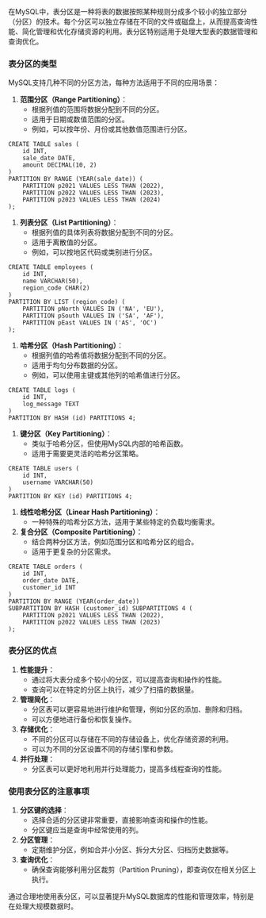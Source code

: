 在MySQL中，表分区是一种将表的数据按照某种规则分成多个较小的独立部分（分区）的技术。每个分区可以独立存储在不同的文件或磁盘上，从而提高查询性能、简化管理和优化存储资源的利用。表分区特别适用于处理大型表的数据管理和查询优化。
### 表分区的类型
MySQL支持几种不同的分区方法，每种方法适用于不同的应用场景：

1. **范围分区（Range Partitioning）**：
   - 根据列值的范围将数据分配到不同的分区。
   - 适用于日期或数值范围的分区。
   - 例如，可以按年份、月份或其他数值范围进行分区。
```
CREATE TABLE sales (
    id INT,
    sale_date DATE,
    amount DECIMAL(10, 2)
)
PARTITION BY RANGE (YEAR(sale_date)) (
    PARTITION p2021 VALUES LESS THAN (2022),
    PARTITION p2022 VALUES LESS THAN (2023),
    PARTITION p2023 VALUES LESS THAN (2024)
);
```

1. **列表分区（List Partitioning）**：
   - 根据列值的具体列表将数据分配到不同的分区。
   - 适用于离散值的分区。
   - 例如，可以按地区代码或类别进行分区。
```
CREATE TABLE employees (
    id INT,
    name VARCHAR(50),
    region_code CHAR(2)
)
PARTITION BY LIST (region_code) (
    PARTITION pNorth VALUES IN ('NA', 'EU'),
    PARTITION pSouth VALUES IN ('SA', 'AF'),
    PARTITION pEast VALUES IN ('AS', 'OC')
);
```

1. **哈希分区（Hash Partitioning）**：
   - 根据列值的哈希值将数据分配到不同的分区。
   - 适用于均匀分布数据的分区。
   - 例如，可以使用主键或其他列的哈希值进行分区。
```
CREATE TABLE logs (
    id INT,
    log_message TEXT
)
PARTITION BY HASH (id) PARTITIONS 4;
```

1. **键分区（Key Partitioning）**：
   - 类似于哈希分区，但使用MySQL内部的哈希函数。
   - 适用于需要更灵活的哈希分区策略。
```
CREATE TABLE users (
    id INT,
    username VARCHAR(50)
)
PARTITION BY KEY (id) PARTITIONS 4;
```

1. **线性哈希分区（Linear Hash Partitioning）**：
   - 一种特殊的哈希分区方法，适用于某些特定的负载均衡需求。
2. **复合分区（Composite Partitioning）**：
   - 结合两种分区方法，例如范围分区和哈希分区的组合。
   - 适用于更复杂的分区需求。
```
CREATE TABLE orders (
    id INT,
    order_date DATE,
    customer_id INT
)
PARTITION BY RANGE (YEAR(order_date))
SUBPARTITION BY HASH (customer_id) SUBPARTITIONS 4 (
    PARTITION p2021 VALUES LESS THAN (2022),
    PARTITION p2022 VALUES LESS THAN (2023)
);
```
### 表分区的优点

1. **性能提升**：
   - 通过将大表分成多个较小的分区，可以提高查询和操作的性能。
   - 查询可以在特定的分区上执行，减少了扫描的数据量。
2. **管理简化**：
   - 分区表可以更容易地进行维护和管理，例如分区的添加、删除和归档。
   - 可以方便地进行备份和恢复操作。
3. **存储优化**：
   - 不同的分区可以存储在不同的存储设备上，优化存储资源的利用。
   - 可以为不同的分区设置不同的存储引擎和参数。
4. **并行处理**：
   - 分区表可以更好地利用并行处理能力，提高多线程查询的性能。
### 使用表分区的注意事项

1. **分区键的选择**：
   - 选择合适的分区键非常重要，直接影响查询和操作的性能。
   - 分区键应当是查询中经常使用的列。
2. **分区管理**：
   - 定期维护分区，例如合并小分区、拆分大分区、归档历史数据等。
3. **查询优化**：
   - 确保查询能够利用分区裁剪（Partition Pruning），即查询仅在相关分区上执行。

通过合理地使用表分区，可以显著提升MySQL数据库的性能和管理效率，特别是在处理大规模数据时。
